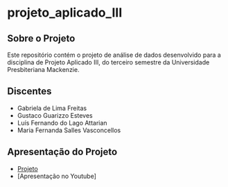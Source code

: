 # projeto_aplicado_III
## Sobre o Projeto
Este repositório contém o projeto de análise de dados desenvolvido para a disciplina de Projeto Aplicado III, do terceiro semestre da Universidade Presbiteriana Mackenzie. 

## Discentes

- Gabriela de Lima Freitas
- Gustaco Guarizzo Esteves
- Luís Fernando do Lago Attarian
- Maria Fernanda Salles Vasconcellos

## Apresentação do Projeto
- [Projeto](https://github.com/lattarian/projeto_aplicado_III/blob/main/Projeto_Aplicado_III.pdf)
- [Apresentação no Youtube]
